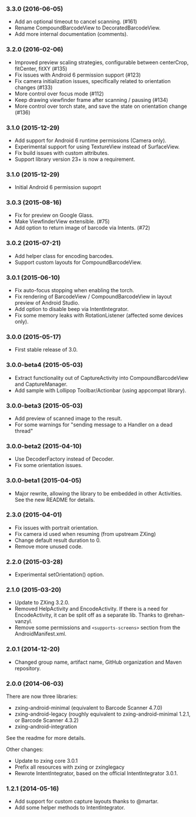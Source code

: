 ### 3.3.0 (2016-06-05)

* Add an optional timeout to cancel scanning. (#161)
* Rename CompoundBarcodeView to DecoratedBarcodeView.
* Add more internal documentation (comments).

### 3.2.0 (2016-02-06)

* Improved preview scaling strategies, configurable between centerCrop, fitCenter, fitXY (#135)
* Fix issues with Android 6 permission support (#123)
* Fix camera initialization issues, specifically related to orientation changes (#133)
* More control over focus mode (#112)
* Keep drawing viewfinder frame after scanning / pausing (#134)
* More control over torch state, and save the state on orientation change (#136)

### 3.1.0 (2015-12-29)

* Add support for Android 6 runtime permissions (Camera only).
* Experimental support for using TextureView instead of SurfaceView.
* Fix build issues with custom attributes.
* Support library version 23+ is now a requirement.


### 3.1.0 (2015-12-29)

* Initial Android 6 permission supoprt

### 3.0.3 (2015-08-16)

* Fix for preview on Google Glass.
* Make ViewfinderView extensible. (#75)
* Add option to return image of barcode via Intents. (#72)

### 3.0.2 (2015-07-21)

* Add helper class for encoding barcodes.
* Support custom layouts for CompoundBarcodeView.

### 3.0.1 (2015-06-10)

* Fix auto-focus stopping when enabling the torch.
* Fix rendering of BarcodeView / CompoundBarcodeView in layout preview of Android Studio.
* Add option to disable beep via IntentIntegrator.
* Fix some memory leaks with RotationListener (affected some devices only).

### 3.0.0 (2015-05-17)

* First stable release of 3.0.

### 3.0.0-beta4 (2015-05-03)

* Extract functionality out of CaptureActivity into CompoundBarcodeView and CaptureManager.
* Add sample with Lollipop Toolbar/Actionbar (using appcompat library).

### 3.0.0-beta3 (2015-05-03)

* Add preview of scanned image to the result.
* For some warnings for "sending message to a Handler on a dead thread"

### 3.0.0-beta2 (2015-04-10)

* Use DecoderFactory instead of Decoder.
* Fix some orientation issues.

### 3.0.0-beta1 (2015-04-05)

* Major rewrite, allowing the library to be embedded in other Activities. See the new README for
  details.

### 2.3.0 (2015-04-01)

* Fix issues with portrait orientation.
* Fix camera id used when resuming (from upstream ZXing)
* Change default result duration to 0.
* Remove more unused code.

### 2.2.0 (2015-03-28)

* Experimental setOrientation() option.

### 2.1.0 (2015-03-20)

* Update to ZXing 3.2.0.
* Removed HelpActivity and EncodeActivity. If there is a need for EncodeActivity, it can be split
  off as a separate lib. Thanks to @rehan-vanzyl.
* Remove some permissions and `<supports-screens>` section from the AndroidManifest.xml.

### 2.0.1 (2014-12-20)

* Changed group name, artifact name, GitHub organization and Maven repository.

### 2.0.0 (2014-06-03)

There are now three libraries:
* zxing-android-minimal (equivalent to Barcode Scanner 4.7.0)
* zxing-android-legacy (roughly equivalent to zxing-android-minimal 1.2.1, or Barcode Scanner 4.3.2)
* zxing-android-integration

See the readme for more details.

Other changes:
* Update to zxing core 3.0.1
* Prefix all resources with zxing or zxinglegacy
* Rewrote IntentIntegrator, based on the official IntentIntegrator 3.0.1.


### 1.2.1 (2014-05-16)

* Add support for custom capture layouts thanks to @martar.
* Add some helper methods to IntentIntegrator.
